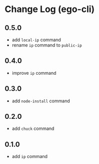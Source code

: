 # Change Log (ego-cli)

## 0.5.0

* add `local-ip` command
* rename `ip` command to `public-ip`

## 0.4.0

* improve `ip` command

## 0.3.0

* add `node-install` command

## 0.2.0

* add `chuck` command


## 0.1.0

* add `ip` command
